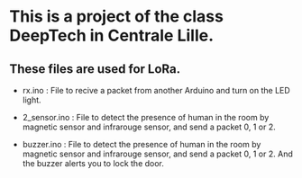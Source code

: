 # This is a project of the class DeepTech in Centrale Lille.

## These files are used for LoRa.

- rx.ino : File to recive a packet from another Arduino and turn on the LED light.

- 2_sensor.ino : File to detect the presence of human in the room by magnetic sensor and infrarouge sensor, and send a packet 0, 1 or 2.

- buzzer.ino : File to detect the presence of human in the room by magnetic sensor and infrarouge sensor, and send a packet 0, 1 or 2. And the buzzer alerts you to lock the door.
